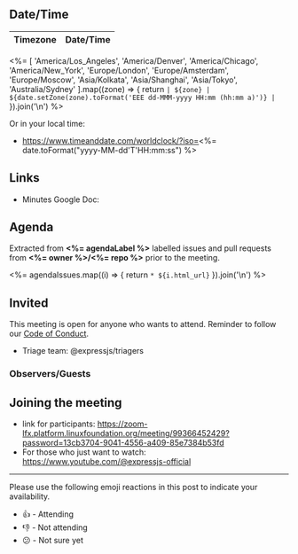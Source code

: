 ## Date/Time

| Timezone | Date/Time |
|----------|-----------|
<%= [
  'America/Los_Angeles',
  'America/Denver',
  'America/Chicago',
  'America/New_York',
  'Europe/London',
  'Europe/Amsterdam',
  'Europe/Moscow',
  'Asia/Kolkata',
  'Asia/Shanghai',
  'Asia/Tokyo',
  'Australia/Sydney'
].map((zone) => {
  return `| ${zone} | ${date.setZone(zone).toFormat('EEE dd-MMM-yyyy HH:mm (hh:mm a)')} |`
}).join('\n') %>

Or in your local time:
* https://www.timeanddate.com/worldclock/?iso=<%= date.toFormat("yyyy-MM-dd'T'HH:mm:ss") %>

## Links

* Minutes Google Doc:

## Agenda

Extracted from **<%= agendaLabel %>** labelled issues and pull requests from **<%= owner %>/<%= repo %>** prior to the meeting.

<%= agendaIssues.map((i) => {
  return `* ${i.html_url}`
}).join('\n') %>

## Invited

This meeting is open for anyone who wants to attend. Reminder to follow our [Code of Conduct](https://github.com/expressjs/express/blob/master/Code-Of-Conduct.md).

- Triage team: @expressjs/triagers

### Observers/Guests

## Joining the meeting

* link for participants: https://zoom-lfx.platform.linuxfoundation.org/meeting/99366452429?password=13cb3704-9041-4556-a409-85e7384b53fd
* For those who just want to watch: https://www.youtube.com/@expressjs-official

<hr>

Please use the following emoji reactions in this post to indicate your
availability.

- 👍 - Attending
- 👎 - Not attending
- 😕 - Not sure yet
